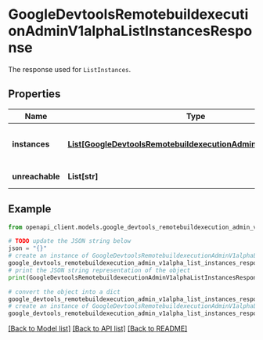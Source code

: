 # GoogleDevtoolsRemotebuildexecutionAdminV1alphaListInstancesResponse

The response used for `ListInstances`.

## Properties

Name | Type | Description | Notes
------------ | ------------- | ------------- | -------------
**instances** | [**List[GoogleDevtoolsRemotebuildexecutionAdminV1alphaInstance]**](GoogleDevtoolsRemotebuildexecutionAdminV1alphaInstance.md) | The list of instances in a given project. | [optional] 
**unreachable** | **List[str]** | Unreachable regions. | [optional] 

## Example

```python
from openapi_client.models.google_devtools_remotebuildexecution_admin_v1alpha_list_instances_response import GoogleDevtoolsRemotebuildexecutionAdminV1alphaListInstancesResponse

# TODO update the JSON string below
json = "{}"
# create an instance of GoogleDevtoolsRemotebuildexecutionAdminV1alphaListInstancesResponse from a JSON string
google_devtools_remotebuildexecution_admin_v1alpha_list_instances_response_instance = GoogleDevtoolsRemotebuildexecutionAdminV1alphaListInstancesResponse.from_json(json)
# print the JSON string representation of the object
print(GoogleDevtoolsRemotebuildexecutionAdminV1alphaListInstancesResponse.to_json())

# convert the object into a dict
google_devtools_remotebuildexecution_admin_v1alpha_list_instances_response_dict = google_devtools_remotebuildexecution_admin_v1alpha_list_instances_response_instance.to_dict()
# create an instance of GoogleDevtoolsRemotebuildexecutionAdminV1alphaListInstancesResponse from a dict
google_devtools_remotebuildexecution_admin_v1alpha_list_instances_response_from_dict = GoogleDevtoolsRemotebuildexecutionAdminV1alphaListInstancesResponse.from_dict(google_devtools_remotebuildexecution_admin_v1alpha_list_instances_response_dict)
```
[[Back to Model list]](../README.md#documentation-for-models) [[Back to API list]](../README.md#documentation-for-api-endpoints) [[Back to README]](../README.md)



